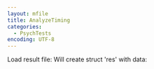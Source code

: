 ```yaml
---
layout: mfile
title: AnalyzeTiming
categories:
  - PsychTests
encoding: UTF-8
---
```


Load result file: Will create struct 'res' with data: